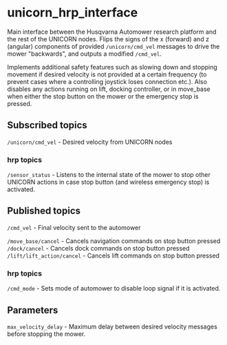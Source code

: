 # unicorn_hrp_interface

Main interface between the Husqvarna Automower research platform and the rest of the UNICORN nodes. Flips the signs of the x (forward) and z (angular) components of provided `/unicorn/cmd_vel` messages to drive the mower "backwards", and outputs a modified `/cmd_vel`.

Implements additional safety features such as slowing down and stopping movement if desired velocity is not provided at a certain frequency (to prevent cases where a controlling joystick loses connection etc.). Also disables any actions running on lift, docking controller, or in move_base when either the stop button on the mower or the emergency stop is pressed.

## Subscribed topics

`/unicorn/cmd_vel` - Desired velocity from UNICORN nodes

### hrp topics
`/sensor_status` - Listens to the internal state of the mower to stop other UNICORN actions in case stop button (and wireless emergency stop) is activated.


## Published topics

`/cmd_vel` - Final velocity sent to the automower

`/move_base/cancel` - Cancels navigation commands on stop button pressed
`/dock/cancel` - Cancels dock commands on stop button pressed
`/lift/lift_action/cancel` - Cancels lift commands on stop button pressed

### hrp topics
`/cmd_mode` - Sets mode of automower to disable loop signal if it is activated.

## Parameters
`max_velocity_delay` - Maximum delay between desired velocity messages before stopping the mower.
